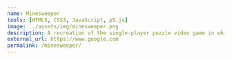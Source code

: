 ```yaml
---
name: Minesweeper
tools: [HTML5, CSS3, JavaScript, p5.js]
image: ../assets/img/minesweeper.png
description: A recreation of the single-player puzzle video game in which a player has to clear a rectangular board containing hidden "mines"  without detonating any of them. 
external_url: https://www.google.com
permalink: /minesweeper/
---
```

